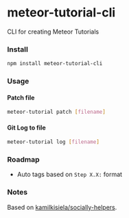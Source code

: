 # meteor-tutorial-cli

CLI for creating Meteor Tutorials

### Install

```bash
npm install meteor-tutorial-cli
```

### Usage


#### Patch file

```bash
meteor-tutorial patch [filename]
```

#### Git Log to file

```bash
meteor-tutorial log [filename]
```

### Roadmap

- Auto tags based on `Step X.X:` format

### Notes

Based on [kamilkisiela/socially-helpers](https://github.com/kamilkisiela/meteor-angular-socially-helpers).
